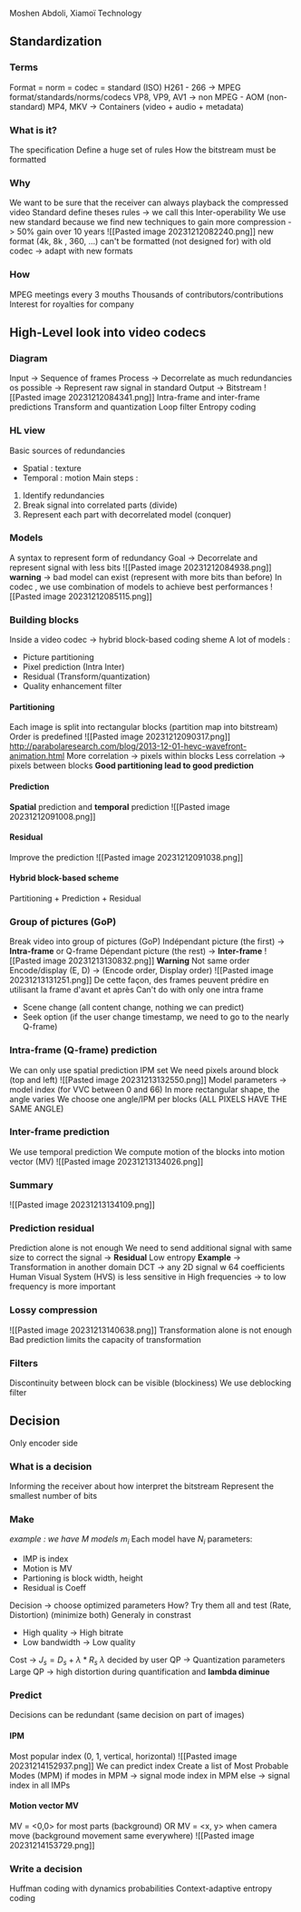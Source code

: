 Moshen Abdoli, Xiamoï Technology
## Standardization
### Terms
Format = norm = codec = standard (ISO)
H261 - 266 -> MPEG format/standards/norms/codecs
VP8, VP9, AV1 -> non MPEG - AOM (non-standard)
MP4, MKV -> Containers (video + audio + metadata)
### What is it?
The specification
Define a huge set of rules
How the bitstream must be formatted
### Why
We want to be sure that the receiver can always playback the compressed video
Standard define theses rules
-> we call this Inter-operability
We use new standard because we find new techniques to gain more compression
-> 50% gain over 10 years
![[Pasted image 20231212082240.png]]
new format (4k, 8k , 360, ...) can't be formatted (not designed for) with old codec
-> adapt with new formats
### How
MPEG meetings every 3 mouths
Thousands of contributors/contributions
Interest for royalties for company
## High-Level look into video codecs
### Diagram
Input -> Sequence of frames
Process 
-> Decorrelate as much redundancies os possible
-> Represent raw signal in standard
Output -> Bitstream
![[Pasted image 20231212084341.png]]
Intra-frame and inter-frame predictions
Transform and quantization
Loop filter
Entropy coding
### HL view
Basic sources of redundancies
- Spatial : texture
- Temporal : motion
Main steps :
1. Identify redundancies
2. Break signal into correlated parts (divide)
3. Represent each part with decorrelated model (conquer)
### Models
A syntax to represent form of redundancy
Goal -> Decorrelate and represent signal with less bits
![[Pasted image 20231212084938.png]]
**warning** -> bad model can exist (represent with more bits than before)
In codec , we use combination of models to achieve best performances
![[Pasted image 20231212085115.png]]
### Building blocks
Inside a video codec -> hybrid block-based coding sheme
A lot of models :
 - Picture partitioning
 - Pixel prediction (Intra Inter)
 - Residual (Transform/quantization)
 - Quality enhancement filter
#### Partitioning
Each image is split into rectangular blocks (partition map into bitstream)
Order is predefined
![[Pasted image 20231212090317.png]]
http://parabolaresearch.com/blog/2013-12-01-hevc-wavefront-animation.html
More correlation -> pixels within blocks
Less correlation -> pixels between blocks
**Good partitioning lead to good prediction**
#### Prediction
**Spatial** prediction and **temporal** prediction
![[Pasted image 20231212091008.png]]
#### Residual
Improve the prediction
![[Pasted image 20231212091038.png]]
#### Hybrid block-based scheme
Partitioning + Prediction + Residual
### Group of pictures (GoP)
Break video into group of pictures (GoP)
Indépendant picture (the first) -> **Intra-frame** or Q-frame
Dépendant picture (the rest) -> **Inter-frame**
![[Pasted image 20231213130832.png]]
**Warning** Not same order Encode/display
(E, D) -> (Encode order, Display order)
![[Pasted image 20231213131251.png]]
De cette façon, des frames peuvent prédire en utilisant la frame d'avant et après
Can't do with only one intra frame
- Scene change (all content change, nothing we can predict)
- Seek option (if the user change timestamp, we need to go to the nearly Q-frame)
### Intra-frame (Q-frame) prediction
We can only use spatial prediction
IPM set
We need pixels around block (top and left)
![[Pasted image 20231213132550.png]]
Model parameters -> model index (for VVC between 0 and 66)
In more rectangular shape, the angle varies
We choose one angle/IPM per blocks (ALL PIXELS HAVE THE SAME ANGLE)
### Inter-frame prediction
We use temporal prediction
We compute motion of the blocks into motion vector (MV)
![[Pasted image 20231213134026.png]]
### Summary
![[Pasted image 20231213134109.png]]
### Prediction residual
Prediction alone is not enough
We need to send additional signal with same size to correct the signal -> **Residual**
Low entropy
**Example** -> Transformation in another domain
DCT -> any 2D signal w 64 coefficients
Human Visual System (HVS) is less sensitive in High frequencies -> to low frequency is more important
### Lossy compression
![[Pasted image 20231213140638.png]]
Transformation alone is not enough
Bad prediction limits the capacity of transformation
### Filters
Discontinuity between block can be visible (blockiness)
We use deblocking filter
## Decision
Only encoder side
### What is a decision
Informing the receiver about how interpret the bitstream
Represent the smallest number of bits
### Make
*example : we have M models $m_i$*
Each model have $N_i$ parameters:
- IMP is index
- Motion is MV
- Partioning is block width, height
- Residual is Coeff

Decision -> choose optimized parameters
How? Try them all and test (Rate, Distortion) (minimize both)
Generaly in constrast
- High quality -> High bitrate
- Low bandwidth -> Low quality

Cost -> $J_s = D_s + \lambda * R_s$
$\lambda$ decided by user
QP -> Quantization parameters
Large QP -> high distortion during quantification and **lambda diminue**
### Predict
Decisions can be redundant (same decision on part of images)
#### IPM
Most popular index (0, 1, vertical, horizontal)
![[Pasted image 20231214152937.png]]
We can predict index
Create a list of Most Probable Modes (MPM)
if modes in MPM -> signal mode index in MPM
else -> signal index in all IMPs
#### Motion vector MV
MV = <0,0> for most parts (background)
OR MV = <x, y> when camera move (background movement same everywhere)
![[Pasted image 20231214153729.png]]
### Write a decision
Huffman coding with dynamics probabilities
Context-adaptive entropy coding
